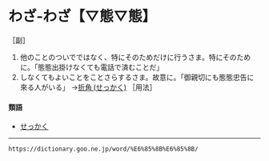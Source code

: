 # わざ‐わざ【▽態▽態】

［副］
1.  他のことのついでではなく、特にそのためだけに行うさま。特にそのために。「態態出掛けなくても電話で済むことだ」
2.  しなくてもよいことをことさらするさま。故意に。「御親切にも態態忠告に來る人がいる」
	→[折角 (せっかく)](せっかく（折角）) ［用法］
        

#### 類語

-   [せっかく](https://dictionary.goo.ne.jp/word/%E6%8A%98%E8%A7%92/#jn-124253)

---
`https://dictionary.goo.ne.jp/word/%E6%85%8B%E6%85%8B/`
